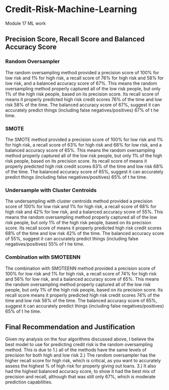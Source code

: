 # Credit-Risk-Machine-Learning
Module 17 ML work
## Precision Score, Recall Score and Balanced Accuracy Score
### Random Oversampler
The random oversampling method provided a precision score of 100% for low risk and 1% for high risk, a recall score of 76% for high risk and 58% for low risk, and a balanced accuracy score of 67%. This means the random oversampling method properly captured all of the low risk people, but only 1% of the high risk people, based on its precision score. Its recall score of means it properly predicted high risk credit scores 76% of the time and low risk 58% of the time. The balanced accuracy score of 67%, suggest it can accurately predict things (including false negatives/positives) 67% of t he time.
### SMOTE
The SMOTE method provided a precision score of 100% for low risk and 1% for high risk, a recall score of 63% for high risk and 68% for low risk, and a balanced accuracy score of 65%. This means the random oversampling method properly captured all of the low risk people, but only 1% of the high risk people, based on its precision score. Its recall score of means it properly predicted high risk credit scores 63% of the time and low risk 68% of the time. The balanced accuracy score of 65%, suggest it can accurately predict things (including false negatives/positives) 65% of t he time.
### Undersample with Cluster Centroids
The undersampling with cluster centroids method provided a precision score of 100% for low risk and 1% for high risk, a recall score of 68% for high risk and 42% for low risk, and a balanced accuracy score of 55%. This means the random oversampling method properly captured all of the low risk people, but only 1% of the high risk people, based on its precision score. Its recall score of means it properly predicted high risk credit scores 68% of the time and low risk 42% of the time. The balanced accuracy score of 55%, suggest it can accurately predict things (including false negatives/positives) 55% of t he time.
### Combination with SMOTEENN
The combination with SMOTEENN  method provided a precision score of 100% for low risk and 1% for high risk, a recall score of 74% for high risk and 56% for low risk, and a balanced accuracy score of 65%. This means the random oversampling method properly captured all of the low risk people, but only 1% of the high risk people, based on its precision score. Its recall score  means it properly predicted high risk credit scores 74% of the time and low risk 56% of the time. The balanced accuracy score of 65%, suggest it can accurately predict things (including false negatives/positives) 65% of t he time.
## Final Recommendation and Justification
Given my analysis on the four algorithms discussed above, I believe the best model to use for predicting credit risk is the random oversampling method. This is due to 1.) all of the methods have the same levels of precision for both high and low risk 2.) The random oversampler has the higher recall score for high risk, which is critical, as you want to accurately assess the highest % of high risk for properly giving out loans. 3.) It also had the highest balanced accuracy score, to show it had the best mix of precision and recall, although that was still only 67%, which is moderate prediction capabilities.
